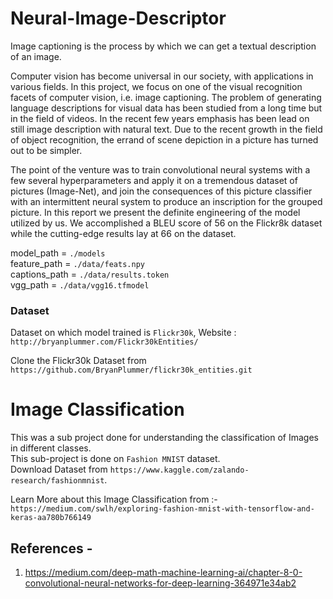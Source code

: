 # Neural-Image-Descriptor
Image captioning is the process by which we can get a textual description of an image.  

Computer vision has become universal in our society, with applications in various fields. In this project, we focus on one of the visual recognition facets of computer vision, i.e. image captioning. The problem of generating language descriptions for visual data has been studied from a long time but in the field of videos. In the recent few years emphasis has been lead on still image description with natural text. Due to the recent growth in the field of object recognition, the errand of scene depiction in a picture has turned out to be simpler.   

The point of the venture was to train convolutional neural systems with a few several
hyperparameters and apply it on a tremendous dataset of pictures (Image-Net), and join the
consequences of this picture classifier with an intermittent neural system to produce an
inscription for the grouped picture. In this report we present the definite engineering of the
model utilized by us. We accomplished a BLEU score of 56 on the Flickr8k dataset while the
cutting-edge results lay at 66 on the dataset.  

model_path = `./models`  
feature_path = `./data/feats.npy`  
captions_path = `./data/results.token`  
vgg_path = `./data/vgg16.tfmodel`  

### Dataset
Dataset on which model trained is `Flickr30k`, Website : `http://bryanplummer.com/Flickr30kEntities/`  

Clone the Flickr30k Dataset from `https://github.com/BryanPlummer/flickr30k_entities.git`  

# Image Classification
This was a sub project done for understanding the classification of Images in different classes.  
This sub-project is done on `Fashion MNIST` dataset.  
Download Dataset from `https://www.kaggle.com/zalando-research/fashionmnist`.  

Learn More about this Image Classification from :- `https://medium.com/swlh/exploring-fashion-mnist-with-tensorflow-and-keras-aa780b766149`

## References -  
1. https://medium.com/deep-math-machine-learning-ai/chapter-8-0-convolutional-neural-networks-for-deep-learning-364971e34ab2
